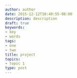 ```yaml
---
author: author
date: 2015-12-12T10:40:55-08:00
description: description
draft: true
keywords:
- key
- words
tags:
- one
- two
title: project
topics:
- topic 1
type: post
---
```


